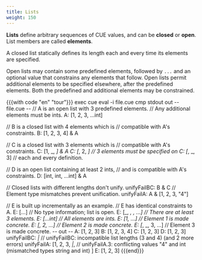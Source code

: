 ```yaml
---
title: Lists
weight: 150
---
```


**Lists** define arbitrary sequences of CUE values,
and can be **closed** or **open**.
List members are called **elements**.

A closed list statically defines its length each and every time its elements are specified.

Open lists may contain some predefined elements,
followed by `...` and an optional value that constrains any elements that follow.
Open lists permit additional elements to be specified elsewhere, after the predefined elements.
Both the predefined and additional elements may be constrained.

{{{with code "en" "tour"}}}
exec cue eval -i file.cue
cmp stdout out
-- file.cue --
// A is an open list with 3 predefined elements.
// Any additional elements must be ints.
A: [1, 2, 3, ...int]

// B is a closed list with 4 elements which is
// compatible with A's constraints.
B: [1, 2, 3, 4] & A

// C is a closed list with 3 elements which is
// compatible with A's constraints.
C: [1, _, _] & A
C: [_, 2, _] // 3 elements must be specified on
C: [_, _, 3] // each and every definition.

// D is an open list containing at least 2 ints,
// and is compatible with A's constraints.
D: [int, int, ...int] & A

// Closed lists with different lengths don't unify.
unifyFailBC: B & C
// Element type mismatches prevent unification.
unifyFailA: A & [1, 2, 3, "4"]

// E is built up incrementally as an example.
// E has identical constraints to A.
E: [...] // No type information; list is open.
E: [_, _, _, ...] // There are at least 3 elements.
E: [...int] // All elements are ints.
E: [1, ...] // Element 1 is made concrete.
E: [_, 2, ...] // Element 2 is made concrete.
E: [_, _, 3, ...] // Element 3 is made concrete.
-- out --
A: [1, 2, 3]
B: [1, 2, 3, 4]
C: [1, 2, 3]
D: [1, 2, 3]
unifyFailBC: _|_ // unifyFailBC: incompatible list lengths (3 and 4) (and 2 more errors)
unifyFailA: [1, 2, 3, _|_, // unifyFailA.3: conflicting values "4" and int (mismatched types string and int)
]
E: [1, 2, 3]
{{{end}}}

<!-- TODO: is this example worth saving?
{{{with code "en" "lists"}}}
exec cue eval -i lists.cue
cmp stdout result.txt
-- lists.cue --
import "list"

// uint8 is a predefined identifier for the bound
// >=0 & <=255, and list.Repeat(X,Y) returns a
// list containing list X repeated Y times.
IP: list.Repeat([uint8], 4)

// IPv4 private subnets, as defined in RFC1918.
rfc1918: {
	// Each member of rfc1918 is unified with
	// IP, thereby fixing its length at 4 and
	// constraining its elements to uint8.
	[_]: IP

	// We do not have to specify a value for
	// all the elements of each member - only
	// those that need to be constrained by
	// the rules of RFC1918.
	"10.0.0.0/8": [10, ...]
	"192.168.0.0/16": [192, 168, ...]
	"172.16.0.0/12": [172, >=16 & <=32, ...]
}

PrivateIP:
	rfc1918."10.0.0.0/8" |
	rfc1918."192.168.0.0/16" |
	rfc1918."172.16.0.0/12"

valid: PrivateIP
valid: [10, 2, 3, 4]

invalid: PrivateIP
invalid: [203, 0, 113, 42] // validation failure
-- result.txt --
IP: [uint8, uint8, uint8, uint8]
rfc1918: {
    "10.0.0.0/8": [10, uint8, uint8, uint8]
    "192.168.0.0/16": [192, 168, uint8, uint8]
    "172.16.0.0/12": [172, uint & >=16 & <=32, uint8, uint8]
}
PrivateIP: [10, uint8, uint8, uint8] | [192, 168, uint8, uint8] | [172, uint & >=16 & <=32, uint8, uint8]
valid: [10, 2, 3, 4]
invalid: _|_ // invalid: 3 errors in empty disjunction: (and 3 more errors)
{{{end}}}
-->
